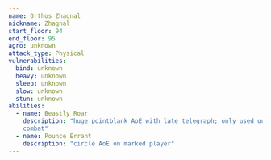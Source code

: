 ```yaml
---
name: Orthos Zhagnal
nickname: Zhagnal
start_floor: 94
end_floor: 95
agro: unknown
attack_type: Physical
vulnerabilities:
  bind: unknown
  heavy: unknown
  sleep: unknown
  slow: unknown
  stun: unknown
abilities:
  - name: Beastly Roar
    description: "huge pointblank AoE with late telegraph; only used out of
    combat"
  - name: Pounce Errant
    description: "circle AoE on marked player"
---
```

